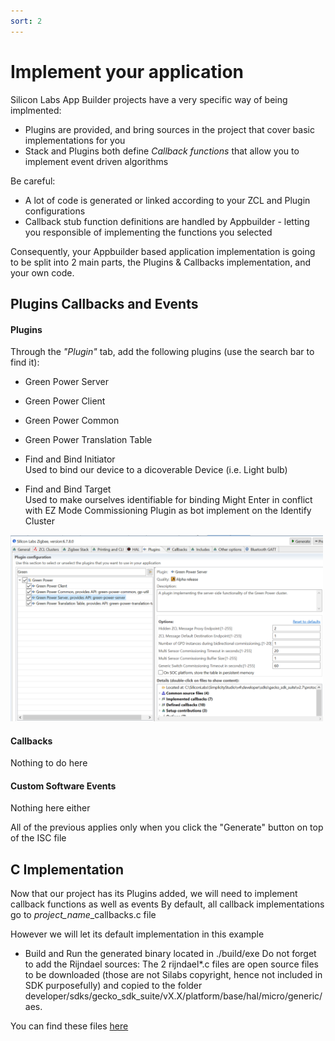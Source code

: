 ```yaml
---
sort: 2
---
```


# Implement your application
Silicon Labs App Builder projects have a very specific way of being implmented:
* Plugins are provided, and bring sources in the project that cover basic implementations for you
* Stack and Plugins both define *Callback functions* that allow you to implement event driven algorithms

Be careful:
* A lot of code is generated or linked according to your ZCL and Plugin configurations
* Callback stub function definitions are handled by Appbuilder - letting you responsible of implementing the functions you selected

Consequently, your Appbuilder based application implementation is going to be split into 2 main parts, the Plugins & Callbacks implementation, and your own code.


## Plugins Callbacks and Events 
#### Plugins
Through the *"Plugin"* tab, add the following plugins (use the search bar to find it):
* Green Power Server  

* Green Power Client  
    
* Green Power Common  
    
* Green Power Translation Table  
    
* Find and Bind Initiator  
    Used to bind our device to a dicoverable Device (i.e. Light bulb)

* Find and Bind Target  
    Used to make ourselves identifiable for binding
    Might Enter in conflict with EZ Mode Commissioning Plugin as bot implement on the Identify Cluster

<img src="./images/AI_1_1_Plugins.png" alt="" width="500" class="center">

#### Callbacks

Nothing to do here

#### Custom Software Events

Nothing here either

All of the previous applies only when you click the "Generate" button on top of the ISC file


## C Implementation
Now that our project has its Plugins added, we will need to implement callback functions as well as events
By default, all callback implementations go to *project_name*_callbacks.c file

However we will let its default implementation in this example


-   Build and Run the generated binary located in ./build/exe
Do not forget to add the Rijndael sources:
The 2 rijndael*.c files are open source files to be downloaded (those are not Silabs copyright, hence not included in SDK purposefully) and copied to the folder developer/sdks/gecko_sdk_suite/vX.X/platform/base/hal/micro/generic/aes.

You can find these files [here](https://github.com/relic-toolkit/relic/tree/main/src/bc)


